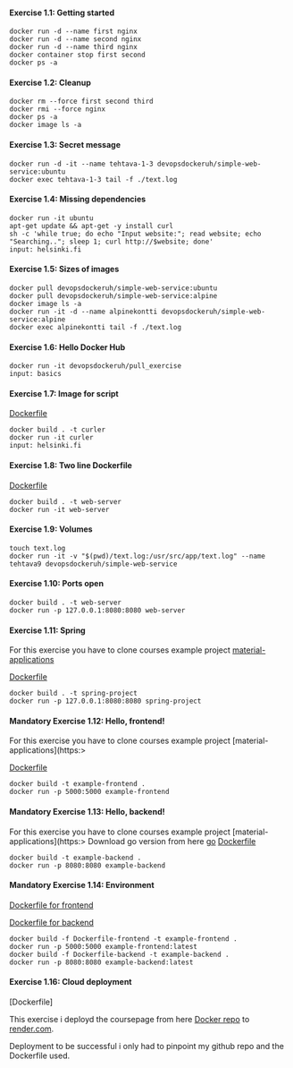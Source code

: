 
#### Exercise 1.1: Getting started

```
docker run -d --name first nginx
docker run -d --name second nginx
docker run -d --name third nginx
docker container stop first second
docker ps -a
```

#### Exercise 1.2: Cleanup

```
docker rm --force first second third
docker rmi --force nginx
docker ps -a
docker image ls -a
```

#### Exercise 1.3: Secret message

```
docker run -d -it --name tehtava-1-3 devopsdockeruh/simple-web-service:ubuntu
docker exec tehtava-1-3 tail -f ./text.log
```

#### Exercise 1.4: Missing dependencies

```
docker run -it ubuntu
apt-get update && apt-get -y install curl
sh -c 'while true; do echo "Input website:"; read website; echo "Searching.."; sleep 1; curl http://$website; done'
input: helsinki.fi
```

#### Exercise 1.5: Sizes of images

```
docker pull devopsdockeruh/simple-web-service:ubuntu
docker pull devopsdockeruh/simple-web-service:alpine
docker image ls -a
docker run -it -d --name alpinekontti devopsdockeruh/simple-web-service:alpine
docker exec alpinekontti tail -f ./text.log
```

#### Exercise 1.6: Hello Docker Hub

```
docker run -it devopsdockeruh/pull_exercise
input: basics
```

#### Exercise 1.7: Image for script

[Dockerfile](https://github.com/juleht/DevOps-with-Docker/blob/main/part_1/exercise_1_7/Dockerfile)

```
docker build . -t curler
docker run -it curler
input: helsinki.fi
```

#### Exercise 1.8: Two line Dockerfile

[Dockerfile](https://github.com/juleht/DevOps-with-Docker/blob/main/part_1/exercise_1_8/Dockerfile)

```
docker build . -t web-server
docker run -it web-server
```

#### Exercise 1.9: Volumes

```
touch text.log
docker run -it -v "$(pwd)/text.log:/usr/src/app/text.log" --name tehtava9 devopsdockeruh/simple-web-service
```

#### Exercise 1.10: Ports open

```
docker build . -t web-server
docker run -p 127.0.0.1:8080:8080 web-server
```

#### Exercise 1.11: Spring

For this exercise you have to clone courses example project [material-applications](https://github.com/docker-hy/material-applications/tree/main)

[Dockerfile](https://github.com/juleht/DevOps-with-Docker/blob/main/part_1/exercise_1_11/Dockerfile)

```
docker build . -t spring-project
docker run -p 127.0.0.1:8080:8080 spring-project
```

#### Mandatory Exercise 1.12: Hello, frontend!

For this exercise you have to clone courses example project [material-applications](https:>

[Dockerfile](https://github.com/juleht/DevOps-with-Docker/blob/main/part_1/exercise_1_12/Dockerfile)
 
```
docker build -t example-frontend .
docker run -p 5000:5000 example-frontend
```

#### Mandatory Exercise 1.13: Hello, backend!

For this exercise you have to clone courses example project [material-applications](https:>
Download go version from here [go](https://go.dev/doc/install)
[Dockerfile](https://github.com/juleht/DevOps-with-Docker/blob/main/part_1/exercise_1_13/Dockerfile)

```
docker build -t example-backend .
docker run -p 8080:8080 example-backend
```

#### Mandatory Exercise 1.14: Environment

[Dockerfile for frontend](https://github.com/juleht/DevOps-with-Docker/blob/main/part_1/exercise_1_14/Dockerfile-frontend)

[Dockerfile for backend](https://github.com/juleht/DevOps-with-Docker/blob/main/part_1/exercise_1_14/Dockerfile-backend)

```
docker build -f Dockerfile-frontend -t example-frontend .
docker run -p 5000:5000 example-frontend:latest 
docker build -f Dockerfile-backend -t example-backend .
docker run -p 8080:8080 example-backend:latest
```

#### Exercise 1.16: Cloud deployment

[Dockerfile]

This exercise i deployd the coursepage from here [Docker repo](https://hub.docker.com/r/devopsdockeruh/coursepage) to [render.com](https://render.com/).

Deployment to be successful i only had to pinpoint my github repo and the Dockerfile used.


